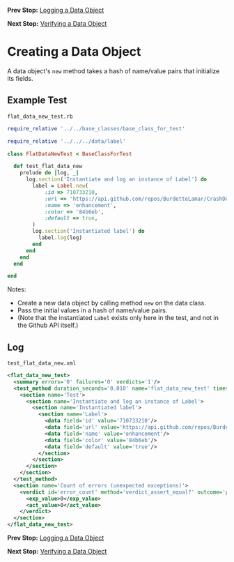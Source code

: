 <!--- GENERATED FILE, DO NOT EDIT --->
**Prev Stop:** [Logging a Data Object](./FlatDataLog.md#logging-a-data-object)

**Next Stop:** [Verifying a Data Object](./FlatDataEqual.md#verifying-a-data-object)


# Creating a Data Object

A data object's `new` method takes a hash of name/value pairs that initialize its fields.

## Example Test

<code>flat_data_new_test.rb</code>
```ruby
require_relative '../../base_classes/base_class_for_test'

require_relative '../../../data/label'

class FlatDataNewTest < BaseClassForTest

  def test_flat_data_new
    prelude do |log, _|
      log.section('Instantiate and log an instance of Label') do
        label = Label.new(
            :id => 710733210,
            :url => 'https://api.github.com/repos/BurdetteLamar/CrashDummy/labels/enhancement',
            :name => 'enhancement',
            :color => '84b6eb',
            :default => true,
        )
        log.section('Instantiated label') do
          label.log(log)
        end
      end
    end
  end

end
```

Notes:

- Create a new data object by calling method `new` on the data class.
- Pass the initial values in a hash of name/value pairs.
- (Note that the instantiated `Label` exists only here in the test, and not in the Github API itself.)

## Log

<code>test_flat_data_new.xml</code>
```xml
<flat_data_new_test>
  <summary errors='0' failures='0' verdicts='1'/>
  <test_method duration_seconds='0.010' name='flat_data_new_test' timestamp='2017-12-10-Sun-13.56.28.525'>
    <section name='Test'>
      <section name='Instantiate and log an instance of Label'>
        <section name='Instantiated label'>
          <section name='Label'>
            <data field='id' value='710733210'/>
            <data field='url' value='https://api.github.com/repos/BurdetteLamar/CrashDummy/labels/enhancement'/>
            <data field='name' value='enhancement'/>
            <data field='color' value='84b6eb'/>
            <data field='default' value='true'/>
          </section>
        </section>
      </section>
    </section>
  </test_method>
  <section name='Count of errors (unexpected exceptions)'>
    <verdict id='error_count' method='verdict_assert_equal?' outcome='passed' volatile='true'>
      <exp_value>0</exp_value>
      <act_value>0</act_value>
    </verdict>
  </section>
</flat_data_new_test>
```

**Prev Stop:** [Logging a Data Object](./FlatDataLog.md#logging-a-data-object)

**Next Stop:** [Verifying a Data Object](./FlatDataEqual.md#verifying-a-data-object)

